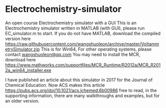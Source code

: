 # Electrochemistry-simulator
An open course Electrochemistry simulator with a GUI
This is an Electrochemistry simulator written in MATLAB (with GUI), please run EC_simulator.m to start.
If you do not have MATLAB, download the compiled version here https://raw.githubusercontent.com/wangshuoleon/archive/master/VoltammetrySimulator.zip
This is for Win64, For other operating systems, please contact wangshuoleon@qq.com
You may need to install the MCR, download here https://www.mathworks.com/supportfiles/MCR_Runtime/R2012a/MCR_R2012a_win64_installer.exe

I have published an article about this simulator in 2017 for the Journal of Chemical Education. Now ACS makes this article https://pubs.acs.org/doi/10.1021/acs.jchemed.6b00986 free to read, in the supporting information, there are many walkthroughs and examples, but for an older version. 

